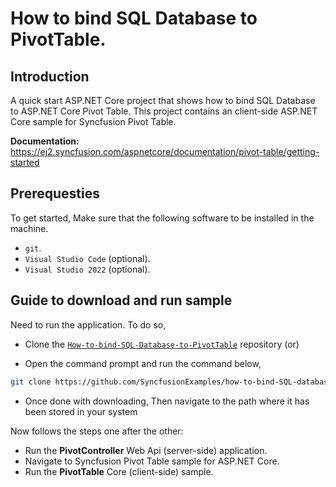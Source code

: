 # How to bind SQL Database to PivotTable.

## Introduction

A quick start ASP.NET Core project that shows how to bind SQL Database to ASP.NET Core Pivot Table. This project contains an client-side ASP.NET Core sample for Syncfusion Pivot Table.

**Documentation:** https://ej2.syncfusion.com/aspnetcore/documentation/pivot-table/getting-started

## Prerequesties

To get started, Make sure that the following software to be installed in the machine.

* `git`.
* `Visual Studio Code` (optional).
* `Visual Studio 2022` (optional).

## Guide to download and run sample

Need to run the application. To do so,

* Clone the [`How-to-bind-SQL-Database-to-PivotTable`](https://github.com/SyncfusionExamples/how-to-bind-SQL-database-to-pivot-table) repository (or)

* Open the command prompt and run the command below,

```sh
git clone https://github.com/SyncfusionExamples/how-to-bind-SQL-database-to-pivot-table.git
```

* Once done with downloading, Then navigate to the path where it has been stored in your system

Now follows the steps one after the other:

* Run the **PivotController** Web Api (server-side) application.
* Navigate to Syncfusion Pivot Table sample for ASP.NET Core.
* Run the **PivotTable** Core (client-side) sample.